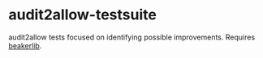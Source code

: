 # audit2allow-testsuite

audit2allow tests focused on identifying possible improvements. Requires [beakerlib](https://github.com/beakerlib/beakerlib).
